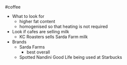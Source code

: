 #coffee 

- What to look for
	- higher fat content
	- homogenised so that heating is not required
- Look if cafes are selling milk
	- KC Roasters sells Sarda Farm milk
- Brands
	- Sarda Farms
		- best overall
	- Spotted Nandini Good Life being used at Starbucks